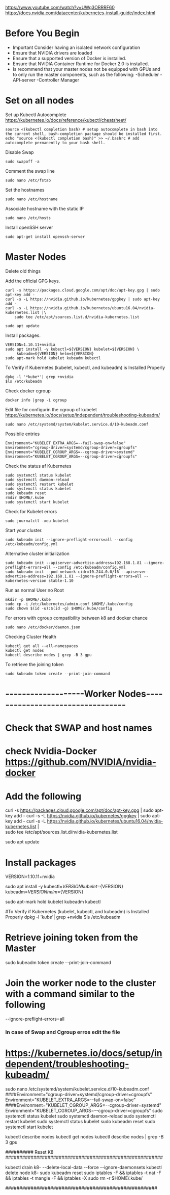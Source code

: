 https://www.youtube.com/watch?v=UWg3ORRRF60
https://docs.nvidia.com/datacenter/kubernetes-install-guide/index.html


# Before You Begin 
- Important Consider having an isolated network configuration
- Ensure that NVIDIA drivers are loaded
- Ensure that a supported version of Docker is installed.
- Ensure that NVIDIA Container Runtime for Docker 2.0 is installed.
- Is recommend that your master nodes not be equipped with GPUs and to only run the master components, such as the following: 
   -Scheduler
   -API-server
   -Controller Manager

# Set on all nodes

Set up Kubectl Autocomplete https://kubernetes.io/docs/reference/kubectl/cheatsheet/
```console
source <(kubectl completion bash) # setup autocomplete in bash into the current shell, bash-completion package should be installed first.
echo "source <(kubectl completion bash)" >> ~/.bashrc # add autocomplete permanently to your bash shell.
```

Disable Swap
```console
sudo swapoff -a
```
Comment the swap line
```console
sudo nano /etc/fstab
```

Set the hostnames
```console
sudo nano /etc/hostname
```

Associate hostname with the static IP
```console
sudo nano /etc/hosts
```

Install openSSH server
```console
sudo apt-get install openssh-server
```
# Master Nodes

Delete old things

Add the official GPG keys.
```console
curl -s https://packages.cloud.google.com/apt/doc/apt-key.gpg | sudo apt-key add -
curl -s -L https://nvidia.github.io/kubernetes/gpgkey | sudo apt-key add -
curl -s -L https://nvidia.github.io/kubernetes/ubuntu16.04/nvidia-kubernetes.list |\
	sudo tee /etc/apt/sources.list.d/nvidia-kubernetes.list
	
sudo apt update
```

Install packages.
```console
VERSION=1.10.11+nvidia
sudo apt install -y kubectl=${VERSION} kubelet=${VERSION} \
     kubeadm=${VERSION} helm=${VERSION}
sudo apt-mark hold kubelet kubeadm kubectl
```

To Verify if Kubernetes (kubelet, kubectl, and kubeadm) is Installed Properly
```console
dpkg -l '*kube*'| grep +nvidia
$ls /etc/kubeadm
```

Check docker cgroup
```console
docker info |grep -i cgroup
```

Edit file for configurin the cgroup of kubelet https://kubernetes.io/docs/setup/independent/troubleshooting-kubeadm/
```console
sudo nano /etc/systemd/system/kubelet.service.d/10-kubeadm.conf
```

Possibile entries
```console
Environment="KUBELET_EXTRA_ARGS=--fail-swap-on=false"
Environment="cgroup-driver=systemd/cgroup-driver=cgroupfs"
Environment="KUBELET_CGROUP_ARGS=--cgroup-driver=systemd"
Environment="KUBELET_CGROUP_ARGS=--cgroup-driver=cgroupfs"
```

Check the status af Kubernetes
```console
sudo systemctl status kubelet
sudo systemctl daemon-reload
sudo systemctl restart kubelet
sudo systemctl status kubelet
sudo kubeadm reset
rmdir $HOME/.kube
sudo systemctl start kubelet
```

Check for Kubelet errors
```console
sudo journalctl -xeu kubelet
```

Start your cluster.
```console
sudo kubeadm init --ignore-preflight-errors=all --config /etc/kubeadm/config.yml
```

Alternative cluster initialization
```console
sudo kubeadm init --apiserver-advertise-address=192.168.1.81 --ignore-preflight-errors=all --config /etc/kubeadm/config.yml
sudo kubeadm init --pod-network-cidr=10.244.0.0/16 --apiserver-advertise-address=192.168.1.81 --ignore-preflight-errors=all --kubernetes-version stable-1.10
```

Run as normal User no Root
```console
mkdir -p $HOME/.kube
sudo cp -i /etc/kubernetes/admin.conf $HOME/.kube/config
sudo chown $(id -u):$(id -g) $HOME/.kube/config
```

For errors with cgroup compatibility between k8 and docker chance
```console
sudo nano /etc/docker/daemon.json
```

Checking Cluster Health
```console
kubectl get all --all-namespaces
kubectl get nodes
kubectl describe nodes | grep -B 3 gpu
```

To retrieve the joining token
```console
sudo kubeadm token create --print-join-command
```

# -------------------Worker Nodes---------------------------------

# Check that SWAP and host names
# check Nvidia-Docker  https://github.com/NVIDIA/nvidia-docker

# Add the following
curl -s https://packages.cloud.google.com/apt/doc/apt-key.gpg | sudo apt-key add -
curl -s -L https://nvidia.github.io/kubernetes/gpgkey | sudo apt-key add -
curl -s -L https://nvidia.github.io/kubernetes/ubuntu16.04/nvidia-kubernetes.list |\
      sudo tee /etc/apt/sources.list.d/nvidia-kubernetes.list

sudo apt update

# Install packages
VERSION=1.10.11+nvidia 

sudo apt install -y kubectl=${VERSION} kubelet=${VERSION} \
      kubeadm=${VERSION} helm=${VERSION}

sudo apt-mark hold kubelet kubeadm kubectl

#To Verify if Kubernetes (kubelet, kubectl, and kubeadm) is Installed Properly
dpkg -l '*kube*'| grep +nvidia
$ls /etc/kubeadm

# Retrieve joining token from the Master
sudo kubeadm token create --print-join-command

# Join the worker node to the cluster with a command similar to the following
 <join-token>  --ignore-preflight-errors=all


### In case of Swap and Cgroup erros edit the file
# https://kubernetes.io/docs/setup/independent/troubleshooting-kubeadm/
sudo nano /etc/systemd/system/kubelet.service.d/10-kubeadm.conf
####Environment="cgroup-driver=systemd/cgroup-driver=cgroupfs"
Environment="KUBELET_EXTRA_ARGS=--fail-swap-on=false"
####Environment="KUBELET_CGROUP_ARGS=--cgroup-driver=systemd"
Environment="KUBELET_CGROUP_ARGS=--cgroup-driver=cgroupfs"
sudo systemctl status kubelet
sudo systemctl daemon-reload
sudo systemctl restart kubelet
sudo systemctl status kubelet
sudo kubeadm reset
sudo systemctl start kubelet



kubectl describe nodes
kubectl get nodes
kubectl describe nodes | grep -B 3 gpu


########## Reset K8 ########################################################

kubectl drain k8- --delete-local-data --force --ignore-daemonsets
kubectl delete node k8-
sudo kubeadm reset
sudo iptables -F && iptables -t nat -F && iptables -t mangle -F && iptables -X
sudo rm -r $HOME/.kube/












































######################################################

